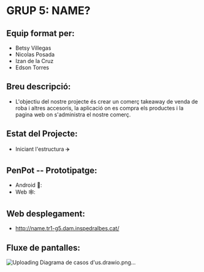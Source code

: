 # GRUP 5: NAME?

## Equip format per:
* Betsy Villegas
* Nicolas Posada
* Izan de la Cruz
* Edson Torres

## Breu descripció:
* L'objectiu del nostre projecte és crear un comerç takeaway de venda de roba i altres accesoris, la aplicació on es compra els productes i la pagina web on s'administra el nostre comerç.

## Estat del Projecte:
* Iniciant l'estructura ✈️

## PenPot -- Prototipatge:
* Android 🤖:
* Web 🕸️:

## Web desplegament:
* http://name.tr1-g5.dam.inspedralbes.cat/ 

## Fluxe de pantalles:
![Uploading Diagrama de casos d'us.drawio.png…]()
